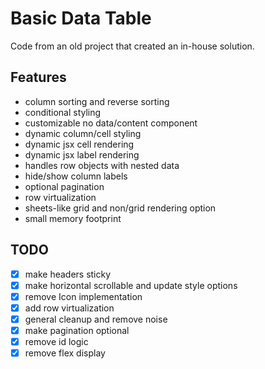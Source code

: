 # Basic Data Table

Code from an old project that created an in-house solution.

## Features
- column sorting and reverse sorting
- conditional styling
- customizable no data/content component
- dynamic column/cell styling
- dynamic jsx cell rendering
- dynamic jsx label rendering
- handles row objects with nested data
- hide/show column labels
- optional pagination
- row virtualization
- sheets-like grid and non/grid rendering option
- small memory footprint

## TODO
- [x] make headers sticky
- [x] make horizontal scrollable and update style options
- [x] remove Icon implementation
- [x] add row virtualization
- [x] general cleanup and remove noise
- [x] make pagination optional
- [x] remove id logic
- [x] remove flex display
